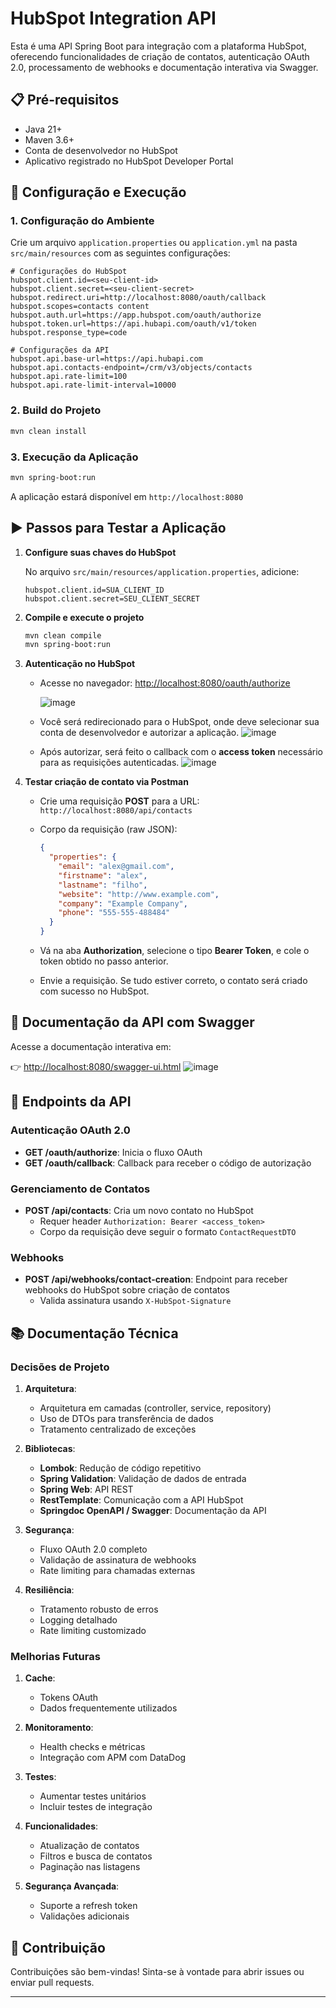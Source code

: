 # HubSpot Integration API

Esta é uma API Spring Boot para integração com a plataforma HubSpot, oferecendo funcionalidades de criação de contatos, autenticação OAuth 2.0, processamento de webhooks e documentação interativa via Swagger.

## 📋 Pré-requisitos

- Java 21+
- Maven 3.6+
- Conta de desenvolvedor no HubSpot
- Aplicativo registrado no HubSpot Developer Portal

## 🚀 Configuração e Execução

### 1. Configuração do Ambiente

Crie um arquivo `application.properties` ou `application.yml` na pasta `src/main/resources` com as seguintes configurações:

```properties
# Configurações do HubSpot
hubspot.client.id=<seu-client-id>
hubspot.client.secret=<seu-client-secret>
hubspot.redirect.uri=http://localhost:8080/oauth/callback
hubspot.scopes=contacts content
hubspot.auth.url=https://app.hubspot.com/oauth/authorize
hubspot.token.url=https://api.hubapi.com/oauth/v1/token
hubspot.response_type=code

# Configurações da API
hubspot.api.base-url=https://api.hubapi.com
hubspot.api.contacts-endpoint=/crm/v3/objects/contacts
hubspot.api.rate-limit=100
hubspot.api.rate-limit-interval=10000
```

### 2. Build do Projeto

```bash
mvn clean install
```

### 3. Execução da Aplicação

```bash
mvn spring-boot:run
```

A aplicação estará disponível em `http://localhost:8080`

## ▶️ Passos para Testar a Aplicação

1. **Configure suas chaves do HubSpot**

   No arquivo `src/main/resources/application.properties`, adicione:

   ```properties
   hubspot.client.id=SUA_CLIENT_ID
   hubspot.client.secret=SEU_CLIENT_SECRET
   ```

2. **Compile e execute o projeto**

   ```bash
   mvn clean compile
   mvn spring-boot:run
   ```

3. **Autenticação no HubSpot**

   - Acesse no navegador: [http://localhost:8080/oauth/authorize](http://localhost:8080/oauth/authorize)
     
     ![image](https://github.com/user-attachments/assets/1b1f9126-8bf5-450d-b5e8-252805461aa3)

   - Você será redirecionado para o HubSpot, onde deve selecionar sua conta de desenvolvedor e autorizar a aplicação.
     ![image](https://github.com/user-attachments/assets/a2e6e76b-a5ec-49fe-8e47-31652c17313f)

   - Após autorizar, será feito o callback com o **access token** necessário para as requisições autenticadas.
     ![image](https://github.com/user-attachments/assets/d33e08cd-ef92-4dad-8928-fb679ac35e89)


4. **Testar criação de contato via Postman**

   - Crie uma requisição **POST** para a URL:  
     `http://localhost:8080/api/contacts`

   - Corpo da requisição (raw JSON):

     ```json
     {
       "properties": {
         "email": "alex@gmail.com",
         "firstname": "alex",
         "lastname": "filho",
         "website": "http://www.example.com",
         "company": "Example Company",
         "phone": "555-555-488484"
       }
     }
     ```

   - Vá na aba **Authorization**, selecione o tipo **Bearer Token**, e cole o token obtido no passo anterior.

   - Envie a requisição. Se tudo estiver correto, o contato será criado com sucesso no HubSpot.

## 📑 Documentação da API com Swagger

Acesse a documentação interativa em:

👉 [http://localhost:8080/swagger-ui.html](http://localhost:8080/swagger-ui.html)
![image](https://github.com/user-attachments/assets/d4337916-fdee-4831-bda1-974819c7d004)


## 🔧 Endpoints da API

### Autenticação OAuth 2.0

- **GET /oauth/authorize**: Inicia o fluxo OAuth  
- **GET /oauth/callback**: Callback para receber o código de autorização

### Gerenciamento de Contatos

- **POST /api/contacts**: Cria um novo contato no HubSpot  
  - Requer header `Authorization: Bearer <access_token>`  
  - Corpo da requisição deve seguir o formato `ContactRequestDTO`

### Webhooks

- **POST /api/webhooks/contact-creation**: Endpoint para receber webhooks do HubSpot sobre criação de contatos  
  - Valida assinatura usando `X-HubSpot-Signature`

## 📚 Documentação Técnica

### Decisões de Projeto

1. **Arquitetura**:
   - Arquitetura em camadas (controller, service, repository)
   - Uso de DTOs para transferência de dados
   - Tratamento centralizado de exceções

2. **Bibliotecas**:
   - **Lombok**: Redução de código repetitivo
   - **Spring Validation**: Validação de dados de entrada
   - **Spring Web**: API REST
   - **RestTemplate**: Comunicação com a API HubSpot
   - **Springdoc OpenAPI / Swagger**: Documentação da API

3. **Segurança**:
   - Fluxo OAuth 2.0 completo
   - Validação de assinatura de webhooks
   - Rate limiting para chamadas externas

4. **Resiliência**:
   - Tratamento robusto de erros
   - Logging detalhado
   - Rate limiting customizado

### Melhorias Futuras

1. **Cache**:
   - Tokens OAuth
   - Dados frequentemente utilizados

2. **Monitoramento**:
   - Health checks e métricas
   - Integração com APM com DataDog

3. **Testes**:
   - Aumentar testes unitários
   - Incluir testes de integração

4. **Funcionalidades**:
   - Atualização de contatos
   - Filtros e busca de contatos
   - Paginação nas listagens

5. **Segurança Avançada**:
   - Suporte a refresh token
   - Validações adicionais

## 🤝 Contribuição

Contribuições são bem-vindas! Sinta-se à vontade para abrir issues ou enviar pull requests.

---
